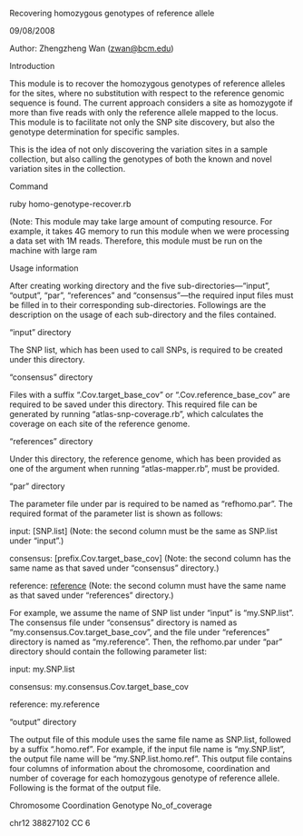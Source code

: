 Recovering homozygous genotypes of reference allele

09/08/2008

Author: Zhengzheng Wan (zwan@bcm.edu)


Introduction

This module is to recover the homozygous genotypes of reference alleles for the sites, where no substitution with respect to the reference genomic sequence is found. The current approach considers a site as homozygote if more than five reads with only the reference allele mapped to the locus. This module is to facilitate not only the SNP site discovery, but also the genotype determination for specific samples.

This is the idea of not only discovering the variation sites in a sample collection, but also calling the genotypes of both the known and novel variation sites in the collection.

Command

ruby homo-genotype-recover.rb

(Note: This module may take large amount of computing resource. For example, it takes 4G memory to run this module when we were processing a data set with 1M reads. Therefore, this module must be run on the machine with large ram

Usage information

After creating working directory and the five sub-directories—“input”, “output”, “par”, “references” and “consensus”—the required input files must be filled in to their corresponding sub-directories. Followings are the description on the usage of each sub-directory and the files contained.

“input” directory

The SNP list, which has been used to call SNPs, is required to be created under this directory.

“consensus” directory

Files with a suffix “.Cov.target\_base\_cov” or “.Cov.reference\_base\_cov” are required to be saved under this directory. This required file can be generated by running “atlas-snp-coverage.rb”, which calculates the coverage on each site of the reference genome.

“references” directory

Under this directory, the reference genome, which has been provided as one of the argument when running “atlas-mapper.rb”, must be provided.

“par” directory

The parameter file under par is required to be named as “refhomo.par”. The required format of the parameter list is shown as follows:

input:	[SNP.list] (Note: the second column must be the same as SNP.list under “input”.)

consensus:	[prefix.Cov.target\_base\_cov] (Note: the second column has the same name as that saved under “consensus” directory.)

reference:	[reference](reference.md) (Note: the second column must have the same name as that saved under “references” directory.)

For example, we assume the name of SNP list under “input” is “my.SNP.list”. The consensus file under “consensus” directory is named as “my.consensus.Cov.target\_base\_cov”, and the file under “references” directory is named as “my.reference”. Then, the refhomo.par under “par” directory should contain the following parameter list:

input:	my.SNP.list

consensus:	my.consensus.Cov.target\_base\_cov

reference:	my.reference

“output” directory

The output file of this module uses the same file name as SNP.list, followed by a suffix “.homo.ref”. For example, if the input file name is “my.SNP.list”, the output file name will be “my.SNP.list.homo.ref”. This output file contains four columns of information about the chromosome, coordination and number of coverage for each homozygous genotype of reference allele. Following is the format of the output file.

Chromosome	Coordination	Genotype	No\_of\_coverage

chr12   38827102        CC      6